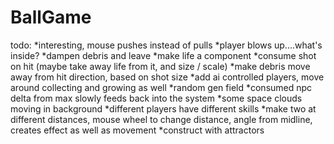 # BallGame
todo:
*interesting, mouse pushes instead of pulls
*player blows up....what's inside?
*dampen debris and leave
*make life a component
*consume shot on hit (maybe take away life from it, and size / scale)
*make debris move away from hit direction, based on shot size
*add ai controlled players, move around collecting and growing as well
*random gen field
*consumed npc delta from max slowly feeds back into the system
*some space clouds moving in background
*different players have different skills
*make two at different distances, mouse wheel to  change distance, angle from midline, creates effect
 as well as movement
*construct with attractors
